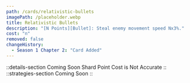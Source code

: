 ```yaml
---
path: /cards/relativistic-bullets
imagePath: /placeholder.webp
title: Relativistic Bullets
description: "[N Points][Bullet]: Steal enemy movement speed Nx3%."
cost: "n"
removed: false
changeHistory:
  - Season 1 Chapter 2: "Card Added"
---
```

::details-section
Coming Soon
Shard Point Cost is Not Accurate
::
::strategies-section
Coming Soon
::